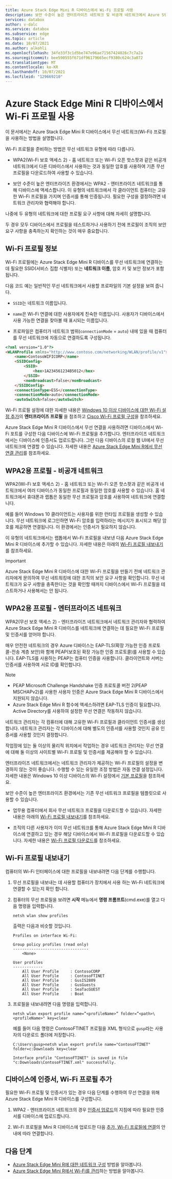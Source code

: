 ```yaml
---
title: Azure Stack Edge Mini R 디바이스에서 Wi-Fi 프로필 사용
description: 보안 수준이 높은 엔터프라이즈 네트워크 및 비공개 네트워크에서 Azure Stack Edge Mini R 디바이스에 대한 Wi-Fi 프로필을 만드는 방법을 설명합니다.
services: databox
author: v-dalc
ms.service: databox
ms.subservice: edge
ms.topic: article
ms.date: 10/07/2021
ms.author: alkohli
ms.openlocfilehash: 34fe33f3c1d5be747e96ae71567424026c7c7a2a
ms.sourcegitcommit: bee590555f671df96179665ecf9380c624c3a072
ms.translationtype: MT
ms.contentlocale: ko-KR
ms.lasthandoff: 10/07/2021
ms.locfileid: "129669210"
---
```

# <a name="use-wi-fi-profiles-with-azure-stack-edge-mini-r-devices"></a>Azure Stack Edge Mini R 디바이스에서 Wi-Fi 프로필 사용

이 문서에서는 Azure Stack Edge Mini R 디바이스에서 무선 네트워크(Wi-Fi) 프로필을 사용하는 방법을 설명합니다.

Wi-Fi 프로필을 준비하는 방법은 무선 네트워크 유형에 따라 다릅니다.

- WPA2(Wi-Fi 보호 액세스 2) - 홈 네트워크 또는 Wi-Fi 오픈 핫스팟과 같은 비공개 네트워크에서 다른 디바이스에서 사용하는 것과 동일한 암호를 사용하여 기존 무선 프로필을 다운로드하여 사용할 수 있습니다.

- 보안 수준이 높은 엔터프라이즈 환경에서는 WPA2 - 엔터프라이즈 네트워크를 통해 디바이스에 액세스합니다. 이 유형의 네트워크에서 각 클라이언트 컴퓨터는 고유한 Wi-Fi 프로필을 가지며 인증서를 통해 인증됩니다. 필요한 구성을 결정하려면 네트워크 관리자와 협력해야 합니다.

나중에 두 유형의 네트워크에 대한 프로필 요구 사항에 대해 자세히 설명합니다.

두 경우 모두 디바이스에서 프로필을 테스트하거나 사용하기 전에 프로필이 조직의 보안 요구 사항을 충족하는지 확인하는 것이 매우 중요합니다.

## <a name="about-wi-fi-profiles"></a>Wi-Fi 프로필 정보

Wi-Fi 프로필에는 Azure Stack Edge Mini R 디바이스를 무선 네트워크에 연결하는 데 필요한 SSID(서비스 집합 식별자) 또는 **네트워크 이름**, 암호 키 및 보안 정보가 포함됩니다.

다음 코드 예는 일반적인 무선 네트워크에서 사용할 프로파일의 기본 설정을 보여 줍니다.

* `SSID`는 네트워크 이름입니다.

* `name`은 Wi-Fi 연결에 대한 사용자에게 친숙한 이름입니다. 사용자가 디바이스에서 사용 가능한 연결을 찾아볼 때 표시되는 이름입니다.

* 프로파일은 컴퓨터가 네트워크 범위(`connectionMode` = `auto`) 내에 있을 때 컴퓨터를 무선 네트워크에 자동으로 연결하도록 구성됩니다.

```html
<?xml version="1.0"?>
<WLANProfile xmlns="http://www.contoso.com/networking/WLAN/profile/v1">
    <name>ContosoWIFICORP</name>
    <SSIDConfig>
        <SSID>
            <hex>1A234561234B5012</hex>
        </SSID>
        <nonBroadcast>false</nonBroadcast>
    </SSIDConfig>
    <connectionType>ESS</connectionType>
    <connectionMode>auto</connectionMode>
    <autoSwitch>false</autoSwitch>
```

Wi-Fi 프로필 설정에 대한 자세한 내용은 [Windows 10 이상 디바이스에 대한 Wi-Fi 설정 추가](/mem/intune/configuration/wi-fi-settings-windows#enterprise-profile)의 **엔터프라이즈 프로필** 을 참조하고 [Cisco Wi-Fi 프로필 구성](azure-stack-edge-mini-r-manage-wifi.md#configure-cisco-wi-fi-profile)을 참조하세요.

Azure Stack Edge Mini R 디바이스에서 무선 연결을 사용하려면 디바이스에서 Wi-Fi 포트를 구성한 다음 디바이스에 Wi-Fi 프로필을 추가합니다. 엔터프라이즈 네트워크에서는 디바이스에 인증서도 업로드합니다. 그런 다음 디바이스의 로컬 웹 UI에서 무선 네트워크에 연결할 수 있습니다. 자세한 내용은 [Azure Stack Edge Mini R에서 무선 연결 관리](./azure-stack-edge-mini-r-manage-wifi.md)를 참조하세요.

## <a name="profile-for-wpa2---personal-network"></a>WPA2용 프로필 - 비공개 네트워크

WPA2(Wi-Fi 보호 액세스 2) - 홈 네트워크 또는 Wi-Fi 오픈 핫스팟과 같은 비공개 네트워크에서 여러 디바이스가 동일한 프로필과 동일한 암호를 사용할 수 있습니다. 홈 네트워크에서 휴대폰과 랩톱은 동일한 무선 프로필과 암호를 사용하여 네트워크에 연결합니다.

예를 들어 Windows 10 클라이언트는 사용자를 위한 런타임 프로필을 생성할 수 있습니다. 무선 네트워크에 로그인하면 Wi-Fi 암호를 입력하라는 메시지가 표시되고 해당 암호를 제공하면 연결됩니다. 이 환경에서는 인증서가 필요하지 않습니다.

이 유형의 네트워크에서는 랩톱에서 Wi-Fi 프로필을 내보낸 다음 Azure Stack Edge Mini R 디바이스에 추가할 수 있습니다. 자세한 내용은 아래의 [Wi-Fi 프로필 내보내기](#export-a-wi-fi-profile)를 참조하세요.

> [!IMPORTANT]
> Azure Stack Edge Mini R 디바이스에 대한 Wi-Fi 프로필을 만들기 전에 네트워크 관리자에게 문의하여 무선 네트워킹에 대한 조직의 보안 요구 사항을 확인합니다. 무선 네트워크가 요구 사항을 충족한다는 것을 확인할 때까지 디바이스에서 Wi-Fi 프로필을 테스트하거나 사용해서는 안 됩니다.

## <a name="profiles-for-wpa2---enterprise-network"></a>WPA2용 프로필 - 엔터프라이즈 네트워크

WPA2(무선 보호 액세스 2) - 엔터프라이즈 네트워크에서 네트워크 관리자와 협력하여 Azure Stack Edge Mini R 디바이스를 네트워크에 연결하는 데 필요한 Wi-Fi 프로필 및 인증서를 얻어야 합니다.

매우 안전한 네트워크의 경우 Azure 디바이스는 EAP-TLS(확장 가능한 인증 프로토콜-전송 계층 보안)와 함께 PEAP(보호된 확장 가능한 인증 프로토콜)를 사용할 수 있습니다. EAP-TLS를 사용하는 PEAP는 컴퓨터 인증을 사용합니다. 클라이언트와 서버는 인증서를 사용하여 서로 ID를 확인합니다.

> [!NOTE]
> * PEAP Microsoft Challenge Handshake 인증 프로토콜 버전 2(PEAP MSCHAPv2)를 사용한 사용자 인증은 Azure Stack Edge Mini R 디바이스에서 지원되지 않습니다.
> * Azure Stack Edge Mini R 함수에 액세스하려면 EAP-TLS 인증이 필요합니다. Active Directory를 사용하여 설정한 무선 연결은 작동하지 않습니다.

네트워크 관리자는 각 컴퓨터에 대해 고유한 Wi-Fi 프로필과 클라이언트 인증서를 생성합니다. 네트워크 관리자는 각 디바이스에 대해 별도의 인증서를 사용할 것인지 공유 인증서를 사용할 것인지 결정합니다.

작업장에 있는 둘 이상의 물리적 위치에서 작업하는 경우 네트워크 관리자는 무선 연결에 대해 둘 이상의 사이트별 Wi-Fi 프로필 및 인증서를 제공해야 할 수 있습니다.

엔터프라이즈 네트워크에서는 네트워크 관리자가 제공하는 Wi-Fi 프로필의 설정을 변경하지 않는 것이 좋습니다. 수행할 수 있는 유일한 조정 방법은 자동 연결 설정입니다. 자세한 내용은 Windows 10 이상 디바이스의 Wi-Fi 설정에서 [기본 프로필](/mem/intune/configuration/wi-fi-settings-windows#basic-profile)을 참조하세요.

보안 수준이 높은 엔터프라이즈 환경에서는 기존 무선 네트워크 프로필을 템플릿으로 사용할 수 있습니다.

* 업무용 컴퓨터에서 회사 무선 네트워크 프로필을 다운로드할 수 있습니다. 자세한 내용은 아래의 [Wi-Fi 프로필 내보내기](#export-a-wi-fi-profile)를 참조하세요.

* 조직의 다른 사용자가 이미 무선 네트워크를 통해 Azure Stack Edge Mini R 디바이스에 연결하고 있는 경우 해당 디바이스에서 Wi-Fi 프로필을 다운로드할 수 있습니다. 자세한 내용은 [Wi-Fi 프로필 다운로드](azure-stack-edge-mini-r-manage-wifi.md#download-wi-fi-profile)를 참조하세요.

## <a name="export-a-wi-fi-profile"></a>Wi-Fi 프로필 내보내기

컴퓨터의 Wi-Fi 인터페이스에 대한 프로필을 내보내려면 다음 단계를 수행합니다.

1. 무선 프로필을 내보내는 데 사용할 컴퓨터가 장치에서 사용 하는 Wi-Fi 네트워크에 연결할 수 있는지 확인 합니다.

1. 컴퓨터의 무선 프로필을 보려면 **시작** 메뉴에서 **명령 프롬프트**(cmd.exe)를 열고 다음 명령을 입력합니다.

   `netsh wlan show profiles`

   출력은 다음과 비슷할 것입니다.

   ```dos
   Profiles on interface Wi-Fi:

   Group policy profiles (read only)
   ---------------------------------
       <None>

   User profiles
   -------------
       All User Profile     : ContosoCORP
       All User Profile     : ContosoFTINET
       All User Profile     : GusIS2809
       All User Profile     : GusGuests
       All User Profile     : SeaTacGUEST
       All User Profile     : Boat
   ```

1. 프로필을 내보내려면 다음 명령을 입력합니다.

   `netsh wlan export profile name=”<profileName>” folder=”<path>\<profileName>" key=clear`

   예를 들어 다음 명령은 ContosoFTINET 프로필을 XML 형식으로 `gusp`라는 사용자의 다운로드 폴더에 저장합니다.

   ```dos
   C:\Users\gusp>netsh wlan export profile name="ContosoFTINET" folder=c:Downloads key=clear

   Interface profile "ContosoFTINET" is saved in file "c:Downloads\ContosoFTINET.xml" successfully.
   ```

## <a name="add-certificate-wi-fi-profile-to-device"></a>디바이스에 인증서, Wi-Fi 프로필 추가

필요한 Wi-Fi 프로필 및 인증서가 있는 경우 다음 단계를 수행하여 무선 연결을 위해 Azure Stack Edge Mini R 디바이스를 구성합니다.

1. WPA2 - 엔터프라이즈 네트워크의 경우 [인증서 업로드](./azure-stack-edge-gpu-manage-certificates.md#upload-certificates)의 지침에 따라 필요한 인증서를 디바이스에 업로드합니다.

1. Wi-Fi 프로필을 Mini R 디바이스에 업로드한 다음 [추가, Wi-Fi 프로필에 연결](./azure-stack-edge-mini-r-manage-wifi.md#add-connect-to-wi-fi-profile)의 안내에 따라 연결합니다.

## <a name="next-steps"></a>다음 단계

- [Azure Stack Edge Mini R에 대한 네트워크 구성](azure-stack-edge-mini-r-deploy-configure-network-compute-web-proxy.md) 방법을 알아봅니다.
- [Azure Stack Edge Mini R에서 Wi-Fi를 관리](azure-stack-edge-mini-r-manage-wifi.md)하는 방법을 알아봅니다.
